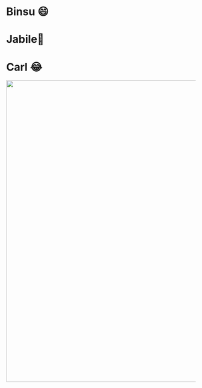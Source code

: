 # Binsu 😄
# Jabile🍔
# Carl 😂
<img src="https://media.wired.com/photos/598e35fb99d76447c4eb1f28/16:9/w_2123,h_1194,c_limit/phonepicutres-TA.jpgg" height="800" width="800" >
